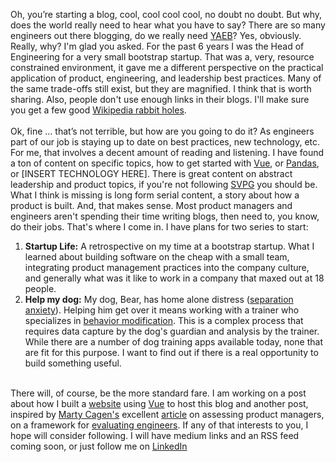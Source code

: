 Oh, you’re starting a blog, cool, cool cool cool, no doubt no doubt. But why, does the world really need to hear what you have to say? There are so many engineers out there blogging, do we really need [YAEB](https://en.wikipedia.org/wiki/Yet_another)? Yes, obviously. Really, why? I'm glad you asked. For the past 6 years I was the Head of Engineering for a very small bootstrap startup. That was a, very, resource constrained environment, it gave me a different perspective on the practical application of product, engineering, and leadership best practices. Many of the same trade-offs still exist, but they are magnified. I think that is worth sharing. Also, people don't use enough links in their blogs. I'll make sure you get a few good [Wikipedia rabbit holes](https://en.wikipedia.org/wiki/Wiki_rabbit_hole).\
\
Ok, fine ... that’s not terrible, but how are you going to do it? As engineers part of our job is staying up to date on best practices, new technology, etc. For me, that involves a decent amount of reading and listening. I have found a ton of content on specific topics, how to get started with [Vue](https://vuejs.org/), or [Pandas](https://pandas.pydata.org/), or [INSERT TECHNOLOGY HERE]. There is great content on abstract leadership and product topics, if you're not following [SVPG](https://www.svpg.com/) you should be. What I think is missing is long form serial content, a story about how a product is built. And, that makes sense. Most product managers and engineers aren't spending their time writing blogs, then need to, you know, do their jobs. That's where I come in. I have plans for two series to start:

1. **Startup Life:** A retrospective on my time at a bootstrap startup. What I learned about building software on the cheap with a small team, integrating product management practices into the company culture, and generally what was it like to work in a company that maxed out at 18 people.
2. **Help my dog:** My dog, Bear, has home alone distress ([separation anxiety](https://en.wikipedia.org/wiki/Separation_anxiety_in_dogs)). Helping him get over it means working with a trainer who specializes in [behavior modification](https://avsab.org/). This is a complex process that requires data capture by the dog's guardian and analysis by the trainer. While there are a number of dog training apps available today, none that are fit for this purpose. I want to find out if there is a real opportunity to build something useful.

\
There will, of course, be the more standard fare. I am working on a post about how I built a [website](/blog/I%20need%20a%20website) using [Vue](https://vuejs.org/) to host this blog and another post, inspired by [Marty Cagen's](https://www.svpg.com/team/marty-cagan/) excellent [article](https://www.svpg.com/coaching-tools-the-assessment/) on assessing product managers, on a framework for [evaluating engineers](/blog/Engineer%20Evaluations). If any of that interests to you, I hope will consider following. I will have medium links and an RSS feed coming soon, or just follow me on [LinkedIn](https://www.linkedin.com/in/nealsiebert/)